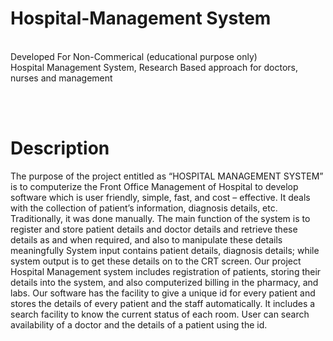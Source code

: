 # Hospital-Management System
  <br>Developed For Non-Commerical (educational purpose only)
<br>Hospital Management System, Research Based approach for doctors, nurses and management


<br><br>
# Description
The purpose of the project entitled as “HOSPITAL MANAGEMENT SYSTEM” is to computerize the Front Office Management of Hospital to develop software which is user friendly, simple, fast, and cost – effective. It deals with the collection of patient’s information, diagnosis details, etc. Traditionally, it was done manually.
The main function of the system is to register and store patient details and doctor
details and retrieve these details as and when required, and also to manipulate these details meaningfully System input contains patient details, diagnosis details; while system output is to get these details on to the CRT screen.
            Our project Hospital Management system includes registration of patients, storing their details into the system, and also computerized billing in the pharmacy, and labs. Our software has the facility to give a unique id for every patient and stores the details of every patient and the staff automatically. It includes a search facility to know the current status of each room. User can search availability of a doctor and the details of a patient using the id.

